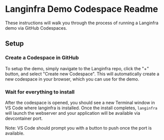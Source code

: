# Langinfra Demo Codespace Readme

These instructions will walk you through the process of running a Langinfra demo via GitHub Codespaces.

## Setup

### Create a Codespace in GitHub

To setup the demo, simply navigate to the Langinfra repo, click the "+" button, and select "Create new Codespace". This will automatically create a new codespace in your browser, which you can use for the demo.

### Wait for everything to install

After the codespace is opened, you should see a new Terminal window in VS Code where langinfra is installed. Once the install completes, `langinfra` will launch the webserver and your application will be available via devcontainer port.

Note: VS Code should prompt you with a button to push once the port is available.
